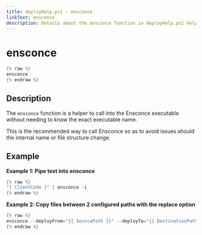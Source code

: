 ```yaml
---
title: deployHelp.ps1 - ensconce
linkText: ensconce
description: Details about the ensconce function in deployHelp.ps1 helper script
---
```


# ensconce

```PowerShell
{% raw %}
ensconce
{% endraw %}
```

## Description

The `ensconce` function is a helper to call into the Ensconce executable without needing to know the exact executable name.

This is the recommended way to call Ensconce so as to avoid issues should the internal name or file structure change.

## Example

**Example 1: Pipe text into ensconce**

```PowerShell
{% raw %}
"{ ClientCode }" | ensconce -i
{% endraw %}
```

**Example 2: Copy files between 2 configured paths with the replace option**

```PowerShell
{% raw %}
ensconce --deployFrom="{{ SourcePath }}" --deployTo="{{ DestinationPath }}" --replace
{% endraw %}
```
